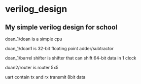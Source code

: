 # verilog_design
My simple verilog design for school
-----------------------------------
doan_1/doan is a simple cpu

doan_1/doan1 is 32-bit floating point adder/subtractor

doan_1/barrel shifter is shifter that can shift 64-bit data in 1 clock

doan2/router is router 5x5

uart contain tx and rx transmit 8bit data
